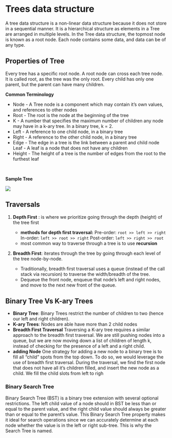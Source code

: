 # Trees data structure

A tree data structure is a non-linear data structure because it does not store in a sequential manner. It is a hierarchical structure as elements in a Tree are arranged in multiple levels. In the Tree data structure, the topmost node is known as a root node. Each node contains some data, and data can be of any type.



## Properties of Tree

Every tree has a specific root node. A root node can cross each tree node. It is called root, as the tree was the only root. Every child has only one parent, but the parent can have many children.

**Common Terminology**
* Node - A Tree node is a component which may contain it’s own values, and references to other nodes
* Root - The root is the node at the beginning of the tree
* K - A number that specifies the maximum number of children any node may have in a k-ary tree. In a binary tree, k = 2.
* Left - A reference to one child node, in a binary tree
* Right - A reference to the other child node, in a binary tree
* Edge - The edge in a tree is the link between a parent and child node
Leaf - A leaf is a node that does not have any children
* Height - The height of a tree is the number of edges from the root to the furthest leaf

<br>

**Sample Tree**

![](https://codefellows.github.io/common_curriculum/data_structures_and_algorithms/Code_401/class-15/resources/images/BinaryTree1.PNG)
## Traversals
1. **Depth First** : is where we prioritize going through the depth (height) of the tree first

    * **methods for depth first traversal:**
Pre-order: ``root >> left >> right``
In-order: ``left >> root >> right``
Post-order: ``left >> right >> root``
    * most common way to traverse through a tree is to use **recursion**

2. **Breadth First**:  iterates through the tree by going through each level of the tree node-by-node. 
   *  Traditionally, breadth first traversal uses a queue (instead of the call stack via recursion) to traverse the width/breadth of the tree. 
   * Dequeue the front node, enqueue that node’s left and right nodes, and move to the next new front of the queue.




## Binary Tree Vs K-ary Trees

* **Binary Tree**: Binary Trees restrict the number of children to two (hence our left and right children).
* **K-ary Trees**: Nodes are able have more than 2 child nodes
* **Breadth First Traversal**
Traversing a K-ary tree requires a similar approach to the breadth first traversal. We are still pushing nodes into a queue, but we are now moving down a list of children of length k, instead of checking for the presence of a left and a right child.
* **adding Node**
One strategy for adding a new node to a binary tree is to fill all “child” spots from the top down. To do so, we would leverage the use of breadth first traversal. During the traversal, we find the first node that does not have all it’s children filled, and insert the new node as a child. We fill the child slots from left to righ

### Binary Search Tree

Binary Search Tree (BST) is a binary tree extension with several optional restrictions. The left child value of a node should in BST be less than or equal to the parent value, and the right child value should always be greater than or equal to the parent’s value. This Binary Search Tree property makes it ideal for search operations since we can accurately determine at each node whether the value is in the left or right sub-tree. This is why the Search Tree is named.



